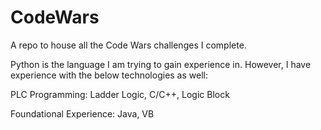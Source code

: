 # CodeWars
A repo to house all the Code Wars challenges I complete.

Python is the language I am trying to gain experience in. However, I have experience with the below technologies as well:

PLC Programming: Ladder Logic, C/C++, Logic Block

Foundational Experience: Java, VB
